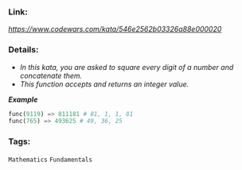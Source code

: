 ### Link:
*https://www.codewars.com/kata/546e2562b03326a88e000020*

### Details:
* *In this kata, you are asked to square every digit of a 
  number and concatenate them.*
* *This function accepts and returns an integer value.*

***Example***
```py
func(9119) => 811181 # 81, 1, 1, 81
func(765) => 493625 # 49, 36, 25
```

### Tags:
`Mathematics` `Fundamentals`